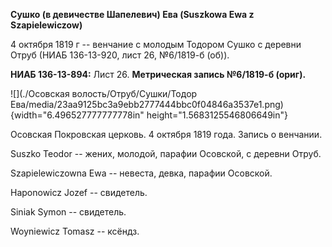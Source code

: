 **Сушко (в девичестве Шапелевич) Ева (Suszkowa Ewa z Szapielewiczow)**

4 октября 1819 г -- венчание с молодым Тодором Сушко с деревни Отруб
(НИАБ 136-13-920, лист 26, №6/1819-б (об)).

**НИАБ 136-13-894:** Лист 26. **Метрическая запись №6/1819-б (ориг).**

![](./Осовская волость/Отруб/Сушки/Тодор Ева/media/23aa9125bc3a9ebb2777444bbc0f04846a3537e1.png){width="6.496527777777778in"
height="1.5683125546806649in"}

Осовская Покровская церковь. 4 октября 1819 года. Запись о венчании.

Suszko Teodor -- жених, молодой, парафии Осовской, с деревни Отруб.

Szapielewiczowna Ewa -- невеста, девка, парафии Осовской.

Haponowicz Jozef -- свидетель.

Siniak Symon -- свидетель.

Woyniewicz Tomasz -- ксёндз.
